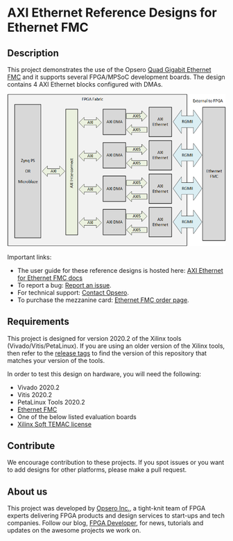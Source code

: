 AXI Ethernet Reference Designs for Ethernet FMC
===============================================

## Description

This project demonstrates the use of the Opsero [Quad Gigabit Ethernet FMC](https://ethernetfmc.com "Ethernet FMC") and it supports
several FPGA/MPSoC development boards. The design contains 4 AXI Ethernet blocks configured with DMAs.

![Block diagram](docs/source/images/axi-eth-block-diagram.png "AXI Ethernet block diagram")

Important links:

* The user guide for these reference designs is hosted here: [AXI Ethernet for Ethernet FMC docs](https://axieth.ethernetfmc.com "AXI Ethernet for Ethernet FMC docs")
* To report a bug: [Report an issue](https://github.com/fpgadeveloper/ethernet-fmc-axi-eth/issues "Report an issue").
* For technical support: [Contact Opsero](https://opsero.com/contact-us "Contact Opsero").
* To purchase the mezzanine card: [Ethernet FMC order page](https://opsero.com/product/ethernet-fmc "Ethernet FMC order page").

## Requirements

This project is designed for version 2020.2 of the Xilinx tools (Vivado/Vitis/PetaLinux). 
If you are using an older version of the Xilinx tools, then refer to the 
[release tags](https://github.com/fpgadeveloper/ethernet-fmc-axi-eth/releases "releases")
to find the version of this repository that matches your version of the tools.

In order to test this design on hardware, you will need the following:

* Vivado 2020.2
* Vitis 2020.2
* PetaLinux Tools 2020.2
* [Ethernet FMC](https://ethernetfmc.com "Ethernet FMC")
* One of the below listed evaluation boards
* [Xilinx Soft TEMAC license](https://ethernetfmc.com/getting-a-license-for-the-xilinx-tri-mode-ethernet-mac/ "Xilinx Soft TEMAC license")

## Contribute

We encourage contribution to these projects. If you spot issues or you want to add designs for other platforms, please
make a pull request.

## About us

This project was developed by [Opsero Inc.](https://opsero.com "Opsero Inc."),
a tight-knit team of FPGA experts delivering FPGA products and design services to start-ups and tech companies. 
Follow our blog, [FPGA Developer](https://www.fpgadeveloper.com "FPGA Developer"), for news, tutorials and
updates on the awesome projects we work on.